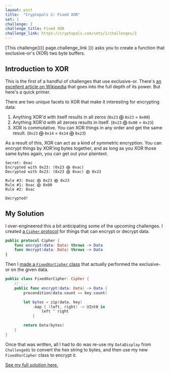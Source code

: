 ```yaml
---
layout: post
title:  "Cryptopals 2: Fixed XOR"
set: 1
challenge: 2
challenge_title: Fixed XOR
challenge_link: https://cryptopals.com/sets/1/challenges/2
---
```

<!-- cspell:ignore xor'ing xor'd -->
[This challenge]({{ page.challenge_link }}) asks you to create a function that exclusive-or's (XOR) two byte buffers. 

## Introduction to XOR
This is the first of a handful of challenges that use exclusive-or. There's [an excellent article on Wikipedia](https://en.wikipedia.org/wiki/Exclusive_or) that goes into the full depth of its power. But here's a quick primer.

There are two unique facets to XOR that make it interesting for encrypting data:
1. Anything XOR'd with itself results in all zeros (`0x23` ⨁ `0x23` = `0x00`)
1. Anything XOR'd with all zeroes results in itself. (`0x23` ⨁ `0x00` = `0x23`)
1. XOR is commutative. You can XOR things in any order and get the same result. (`0x23` ⨁ `0x14` = `0x14` ⨁ `0x23`)

As a result of this, XOR can act as a kind of symmetric encryption. You can encrypt things by XOR'ing bytes together, and as long as you XOR those same bytes again, you can get out your plaintext.

```
Secret: 0xac
Encrypted with 0x23: (0x23 ⨁ 0xac)
Decrypted with 0x23: (0x23 ⨁ 0xac) ⨁ 0x23

Rule #3: 0xac ⨁ 0x23 ⨁ 0x23
Rule #1: 0xac ⨁ 0x00
Rule #2: 0xac

Decrypted!
```

## My Solution
I over-engineered this a bit anticipating some of the upcoming challenges. I created [a `Cipher` protocol](https://github.com/downie/cryptopals/blob/main/CryptoTools/Ciphers/Cipher.swift) for things that can encrypt or decrypt data.

```swift
public protocol Cipher {
    func encrypt(data: Data) throws -> Data
    func decrypt(data: Data) throws -> Data
}
```

Then I [made a `FixedXorCipher` class](https://github.com/downie/cryptopals/blob/main/CryptoTools/Ciphers/FixedXorCipher.swift) that actually performed the exclusive-or on the given data. 

```swift
public class FixedXorCipher: Cipher {
    // ...
    public func encrypt(data: Data) -> Data {
        precondition(data.count == key.count)

        let bytes = zip(data, key)
            .map { (left, right) -> UInt8 in
                left ^ right
            }

        return Data(bytes)
    }
}
```

Once that was written, all I had to do was re-use my `DataDisplay` from `Challenge01` to convert the hex string to bytes, and then use my new `FixedXorCipher` class to encrypt it.

[See my full solution here.](https://github.com/downie/cryptopals/blob/main/Cryptopals/Challenges/Set1/Challenge02.swift) 